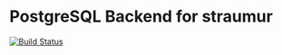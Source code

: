 PostgreSQL Backend for straumur
===============================

[![Build Status](https://secure.travis-ci.org/straumur/postgres_backend.png)](http://travis-ci.org/straumur/postgres_backend)


